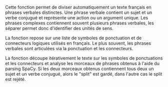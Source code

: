 Cette fonction permet de diviser automatiquement un texte français en phrases verbales distinctes. Une phrase verbale contient un sujet et un verbe conjugué et représente une action ou un argument unique. Les phrases complexes contiennent souvent plusieurs phrases verbales, les séparer permet donc d'identifier des unités de sens.

La fonction repose sur une liste de symboles de ponctuation et de connecteurs logiques utilisés en français. Le plus souvent, les phrases verbales sont articulées via la ponctuation et les connecteurs.

La fonction découpe itérativement le texte sur les symboles de ponctuations et les connecteurs et analyse les morceaux de phrases obtenus à l'aide du parsing SpaCy. Si les deux morceaux obtenus contiennent tous deux un sujet et un verbe conjugué, alors le "split" est gardé, dans l'autre cas le split est rejété.
